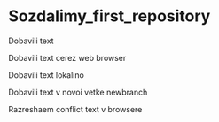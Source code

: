 ﻿# Sozdalimy_first_repository

Dobavili text

Dobavili text cerez web browser

Dobavili text lokalino

Dobavili text v novoi vetke newbranch

Razreshaem conflict text v browsere
